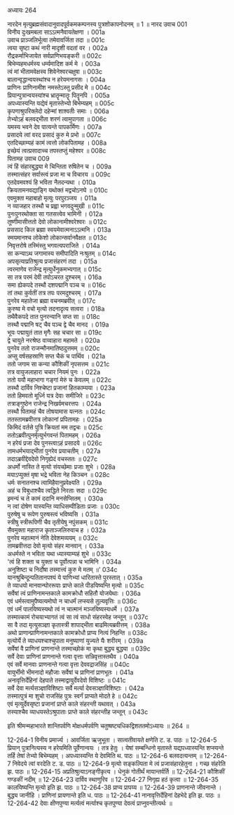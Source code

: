अध्यायः 264

नारदेन मृत्युब्रह्मसंवादानुवादपूर्वकमकम्पनस्य पुत्रशोकापनोदनम् ॥ 1 ॥
नारद उवाच 	001  
विनीय दुःखमबला साऽऽत्मनैवायतेक्षणा ।	001a  
उवाच प्राञ्जलिर्भूत्वा तमेवावर्जिता तदा ॥	001c  
त्वया सृष्टा कथं नारी मादृशी वदतां वर ।	002a  
रौद्रकर्माभिजायेत सर्वप्राणिभयङ्करी ॥	002c  
बिभेम्यहमधर्मस्य धर्म्यमादिश कर्म मे ।	003a  
त्वं मां भीतामवेक्षस्व शिवेनेश्वरचक्षुषा ॥	003c  
बालान्वृद्धान्वयस्थांश्च न हरेयमनागसः ।	004a  
प्राणिनः प्राणिनामीश नमस्तेऽस्तु प्रसीद मे ॥	004c  
प्रियान्पुत्रान्वयस्यांश्च भ्रातॄन्मातॄः पितॄनपि ।	005a  
अपध्यास्यन्ति यद्येवं मृतास्तेभ्यो बिभेम्यहम् ॥	005c  
कृपणाश्रुपरिक्लेदो दहेन्मां शाश्वतीः समाः ।	006a  
तेभ्योऽहं बलवद्भीता शरणं त्वामुपागता ॥	006c  
यमस्य भवने देव पात्यन्ते पापकर्मिणः ।	007a  
प्रसादये त्वां वरद प्रसादं कुरु मे प्रभो ॥	007c  
एतदिच्छाम्यहं कामं त्वत्तो लोकपितामह ।	008a  
इच्छेयं त्वत्प्रसादाच्च तपस्तप्तुं महेश्वर ॥	008c  
पितामह उवाच 	009  
त्वं हिं संहारबुद्ध्या मे चिन्तिता रुषितेन च ।	009a  
तस्मात्संहर सर्वास्त्वं प्रजा मा च विचारय ॥	009c  
एतदेवमवश्यं हि भविता नैतदन्यथा ।	010a  
क्रियतामनवद्याङ्गि यथोक्तं मद्वचोऽनघे ॥	010c  
एवमुक्ता महाबाहो मृत्युः परपुरञ्जय ।	011a  
न व्याजहार तस्थौ च प्रह्वा भगवदुन्मुखी ॥	011c  
पुनःपुनरथोक्ता सा गतसत्त्वेव भामिनी ।	012a  
तूष्णीमासीत्ततो देवो लोकानामीश्वरेश्वरः ॥	012c  
प्रससाद किल ब्रह्मा स्वयमेवात्मनाऽऽत्मनि ।	013a  
स्मयमानश्च लोकेशो लोकान्सर्वानवैक्षत ॥	013c  
निवृत्तरोषे तस्मिंस्तु भगवत्यपराजिते ।	014a  
सा कन्याऽथ जगामास्य समीपादिति नःश्रुतम् ॥	014c  
अपसृत्याप्रतिश्रुत्य प्रजासंहरणं तदा ।	015a  
त्वरमाणेव राजेन्द्र मृत्युर्धेनुकमभ्यगात् ॥	015c  
सा तत्र परमं देवी तपोऽचरत दुश्चरम् ।	016a  
समा ह्येकपदे तस्थौ दशपद्मानि पञ्च च ॥	016c  
तां तथा कुर्वतीं तत्र तपः परमदुश्चरम् ।	017a  
पुनरेव महातेजा ब्रह्मा वचनमब्रवीत् ॥	017c  
कुरुष्व मे वचो मृत्यो तदनादृत्य सत्वरा ।	018a  
तथैवैकपदे तात पुनरन्यानि सप्त सा ॥	018c  
तस्थौ पद्मानि षट् चैव पञ्च द्वे चैव मानद ।	019a  
भूयः पद्मायुतं तात मृगैः सह चचार सा ॥	019c  
द्वे चायुते नरश्रेष्ठ वाय्वाहारा महामते ।	020a  
पुनरेव ततो राजन्मौनमातिष्ठदुत्तमम् ॥	020c  
अप्सु वर्षसहस्राणि सप्त चैकं च पार्थिव ।	021a  
ततो जगाम सा कन्या कौशिकीं नृपसत्तम ॥	021c  
तत्र वायुजलाहारा चचार नियमं पुनः ।	022a  
ततो ययौ महाभागा गङ्गां मेरुं च केवलम् ॥	022c  
तस्थौ दार्विव निश्चेष्टा प्रजानां हितकाम्यया ।	023a  
ततो हिमवतो मूर्ध्नि यत्र देवाः समीजिरे ॥	023c  
तत्राङ्गुष्ठेन राजेन्द्र निखर्वमचरत्तपः ।	024a  
तस्थौ पितामहं चैव तोषयामास यत्नतः ॥	024c  
ततस्तामब्रवीत्तत्र लोकानां प्रपितामहः ।	025a  
किमिदं वर्तसे पुत्रि क्रियतां मम तद्वचः ॥	025c  
ततोऽब्रवीत्पुनर्मृत्युर्भगवन्तं पितामहम् ।	026a  
न हरेयं प्रजा देव पुनस्त्वाऽहं प्रसादये ॥	026c  
तामधर्मभयाद्भीतां पुनरेव प्रयाचतीम् ।	027a  
तदाऽब्रवीद्देवदेवो निगृह्येदं वचस्ततः ॥	027c  
अधर्मो नास्ति ते मृत्यो संयच्छेमाः प्रजाः शुभे ।	028a  
मयाऽप्युक्तं मृषा भद्रे भविता नेह किञ्चन ॥	028c  
धर्मः सनातनश्च त्वामिहैवानुप्रवेक्ष्यति ।	029a  
अहं च विबुधाश्चैव त्वद्धिते निरताः सदा ॥	029c  
इमन्यं च ते कामं ददानि मनसेप्सितम् ।	030a  
न त्वां दोषेण यास्यन्ति व्याधिसम्पीडिताः प्रजाः ॥	030c  
पुरुषेषु च रूपेण पुरुषस्त्वं भविष्यसि ।	031a  
स्त्रीषु स्त्रीरूपिणी चैव तृतीयेषु नपुंसकम् ॥	031c  
सैवमुक्ता महाराज कृताञ्जलिरुवाच ह ।	032a  
पुनरेव महात्मानं नेति देवेशमव्ययम् ॥	032c  
तामब्रवीत्तदा देवो मृत्यो संहर मानवान् ।	033a  
अधर्मस्ते न भविता यथा ध्यास्याम्यहं शुभे ॥	033c  
'त्वं हि शक्ता च युक्ता च पूर्वोत्पन्ना च भामिनि ।	034a  
अनुशिष्टा च निर्दोषा तस्मात्त्वं कुरु मे मतम् ॥'	034c  
यानश्रुबिन्दून्पतितानपश्यं ये पाणिभ्यां धारितास्ते पुरस्तात् ।	035a  
ते व्याधयो मानवान्घोररूपाः प्राप्ते काले पीडयिष्यन्ति मृत्यो ॥	035c  
सर्वेषां त्वं प्राणिनामन्तकाले कामक्रोधौ सहितौ योजयेथाः ।	036a  
एवं धर्मस्त्वामुपैष्यत्यमोघो न चाधर्मं लप्स्यसे तुल्यवृत्तिः ॥	036c  
एवं धर्मं पालयिष्यस्यथो त्वं न चात्मानं मञ्जयिष्यस्यधर्मे ।	037a  
तस्मात्कामं रोचयाभ्यागतं त्वं सा त्वं साधो संहरस्वेह जन्तून् ॥	037c  
सा वै तदा मृत्युसञ्ज्ञा कृतास्त्री शापाद्भीता बाढमित्यब्रवीत्तम् ।	038a  
अथो प्राणान्प्राणिनामन्तकाले कामक्रोधौ प्राप्य नित्यं निहन्ति ॥	038c  
मृत्योर्ये ते व्याधयश्चाश्चुपाता मनुष्याणां युज्यते यैः शरीरम् ।	039a  
सर्वेषां वै प्राणिनां प्राणनान्ते तस्माच्छोकं मा कृथा बुद्ध्य बुद्ध्या ॥	039c  
सर्वे देवाः प्राणिनां प्राणनान्ते गत्वा वृत्ताः सन्निवृत्तास्तथैव ।	040a  
एवं सर्वे मानवाः प्राणनान्ते गत्वा वृत्ता देववद्राजसिंह ॥	040c  
वायुर्भीमो भीमनादो महौजाः सर्वेषां च प्राणिनां प्राणभूतः ।	041a  
अनावृत्तिर्देहिनां देहपाते तस्माद्वायुर्देवदेवो विशिष्टः ॥	041c  
सर्वे देवा मर्त्यसञ्ज्ञाविशिष्टाः सर्वे मर्त्या देवसञ्ज्ञाविशिष्टाः ।	042a  
तस्मात्पुत्रं मा शुचो राजसिंह पुत्रः स्वर्गं प्राप्यते मोदते हे ॥	042c  
एवं मृत्युर्देवसृष्टा प्रजानां प्राप्ते काले संहरन्ती यथावत् ।	043a  
तस्याश्चैव व्याधयस्तेऽश्रुपाताः प्राप्ते काले संहरन्तीह जन्तून् ॥ 	043c  

इति श्रीमन्महाभारते शान्तिपर्वणि मोक्षधर्मपर्वणि चतुष्षष्ट्यधिकद्विशततमोऽध्यायः ॥ 264 ॥

12-264-1 विनीय प्रमार्ज्य । आवर्जिता ऋजुभूता । सात्वतीवायते क्षणेति ट. ड. पाठः ॥ 12-264-5 प्रियान् पुत्रानित्यस्य न हरेयमिति पूर्वेणान्वयः । तत्र हेतुः । येषां सम्बन्धिनो मृतास्ते यद्यपध्यास्यन्ति शप्स्यन्ते तर्हि तेषां तेभ्यो बिभेम्यहम् । अपध्यास्यन्ति ये देवमिति थ. पाठः ॥ 12-264-6 बलवदत्यन्तम् ॥ 12-264-7 निवेदये त्वां वरदेति ट. ड. पाठः ॥ 12-264-9 मृत्यो सङ्कल्पिता मे त्वं प्रजासंहारहेतुना । गच्छ संहरेति झ. पाठः ॥ 12-264-15 अप्रतिश्रुत्याऽनङ्गीकृत्य । धेनुकं गोतीर्थं मायान्तर्वर्ति ॥ 12-264-21 कौशिकीं गण्डकीं नदीम् ॥ 12-264-23 दार्विव स्थाणुरिव ॥ 12-264-27 निगृह्य हठं कृत्वा ॥ 12-264-35 कालयिष्यन्ति मृत्यो इति झ. पाठः ॥ 12-264-38 प्राप्य प्रापय्य ॥ 12-264-39 प्राणनान्ते जीवनान्ते । बुद्ध्य जानीहि । प्राणिनां प्रायणान्ते इति ध. पाठः ॥ 12-264-41 नानावृत्तिर्देहिनां देहभेदे इति झ. पाठः ॥ 12-264-42 देवाः क्षीणपुण्या मर्त्यत्वं मर्त्याश्च कृतपुण्या देवत्वं प्राप्नुवन्तीत्यर्थः ॥
